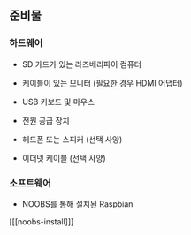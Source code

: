 ## 준비물

### 하드웨어

+ SD 카드가 있는 라즈베리파이 컴퓨터

+ 케이블이 있는 모니터 (필요한 경우 HDMI 어댑터)

+ USB 키보드 및 마우스

+ 전원 공급 장치

+ 헤드폰 또는 스피커 (선택 사양)

+ 이더넷 케이블 (선택 사양)

### 소프트웨어

+ NOOBS를 통해 설치된 Raspbian

[[[noobs-install]]]
